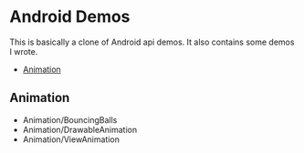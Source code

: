 # Android Demos

This is basically a clone of Android api demos. It also contains some demos I wrote.

- [Animation](#animation)

## Animation
<span id="animation"></span>

- Animation/BouncingBalls
- Animation/DrawableAnimation
- Animation/ViewAnimation
